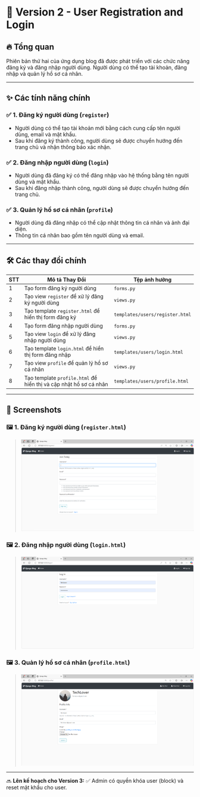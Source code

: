 # 📌 Version 2 - User Registration and Login

## 🔥 Tổng quan
Phiên bản thứ hai của ứng dụng blog đã được phát triển với các chức năng đăng ký và đăng nhập người dùng. Người dùng có thể tạo tài khoản, đăng nhập và quản lý hồ sơ cá nhân.

---

## ✨ Các tính năng chính

### ✅ 1. Đăng ký người dùng (`register`)
- Người dùng có thể tạo tài khoản mới bằng cách cung cấp tên người dùng, email và mật khẩu.
- Sau khi đăng ký thành công, người dùng sẽ được chuyển hướng đến trang chủ và nhận thông báo xác nhận.

### ✅ 2. Đăng nhập người dùng (`login`)
- Người dùng đã đăng ký có thể đăng nhập vào hệ thống bằng tên người dùng và mật khẩu.
- Sau khi đăng nhập thành công, người dùng sẽ được chuyển hướng đến trang chủ.

### ✅ 3. Quản lý hồ sơ cá nhân (`profile`)
- Người dùng đã đăng nhập có thể cập nhật thông tin cá nhân và ảnh đại diện.
- Thông tin cá nhân bao gồm tên người dùng và email.

---

## 🛠️ Các thay đổi chính
| STT | Mô tả Thay Đổi | Tệp ảnh hưởng |
|----|----------------|--------------|
| 1 | Tạo form đăng ký người dùng | `forms.py` |
| 2 | Tạo view `register` để xử lý đăng ký người dùng | `views.py` |
| 3 | Tạo template `register.html` để hiển thị form đăng ký | `templates/users/register.html` |
| 4 | Tạo form đăng nhập người dùng | `forms.py` |
| 5 | Tạo view `login` để xử lý đăng nhập người dùng | `views.py` |
| 6 | Tạo template `login.html` để hiển thị form đăng nhập | `templates/users/login.html` |
| 7 | Tạo view `profile` để quản lý hồ sơ cá nhân | `views.py` |
| 8 | Tạo template `profile.html` để hiển thị và cập nhật hồ sơ cá nhân | `templates/users/profile.html` |

---

## 📸 Screenshots

### 🖼️ 1. Đăng ký người dùng (`register.html`)
> ![alt text](Screenshot_v2_1.png)

### 🖼️ 2. Đăng nhập người dùng (`login.html`)
> ![alt text](Screenshot_v2_2.png)

### 🖼️ 3. Quản lý hồ sơ cá nhân (`profile.html`)
> ![alt text](Screenshot_v2_3.png)

---

🔜 **Lên kế hoạch cho Version 3:**
✅ Admin có quyền khóa user (block) và reset mật khẩu cho user.
